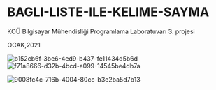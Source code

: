 # BAGLI-LISTE-ILE-KELIME-SAYMA
KOÜ Bilgisayar Mühendisliği Programlama Laboratuvarı 3. projesi

OCAK,2021

![b152cb6f-3be6-4ed9-b437-fe11434d5b6d](https://user-images.githubusercontent.com/86422076/135750040-aacf939f-ab21-4dc6-b923-c8cd29a835b0.jpg)
![f71a8666-d32b-4bcd-a099-14545be4db7a](https://user-images.githubusercontent.com/86422076/135750044-eb9c0af2-1a98-4a26-8bc3-f92b5535a320.jpg)


![9008fc4c-716b-4004-80cc-b3e2ba5d7b13](https://user-images.githubusercontent.com/86422076/135750439-5060ae9a-5771-400a-9ed8-ee26cf40b0d1.jpg)
